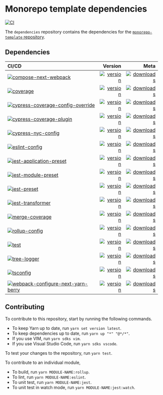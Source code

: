 # Monorepo template dependencies

[![CI](https://github.com/monorepo-template/dependencies/actions/workflows/index.yml/badge.svg?branch=main&event=push)](https://github.com/monorepo-template/dependencies/actions/workflows/index.yml)

The `dependencies` repository contains the dependencies for the
[`monorepo-template` repository](https://github.com/monorepo-template/monorepo-template/).

## Dependencies

| CI/CD | Version | Meta |
| :---- | ------: | ---: |
| [![compose-next-webpack](https://github.com/monorepo-template/dependencies/actions/workflows/compose-next-webpack.yml/badge.svg?branch=main&event=push)](https://github.com/monorepo-template/dependencies/actions/workflows/compose-next-webpack.yml) | [![version](https://img.shields.io/npm/v/@monorepo-template/compose-next-webpack.svg)](https://www.npmjs.com/package/@monorepo-template/compose-next-webpack) | [![downloads](https://img.shields.io/npm/dt/@monorepo-template/compose-next-webpack.svg)](https://www.npmjs.com/package/@monorepo-template/compose-next-webpack) |
| [![coverage](https://github.com/monorepo-template/dependencies/actions/workflows/coverage.yml/badge.svg?branch=main&event=push)](https://github.com/monorepo-template/dependencies/actions/workflows/coverage.yml) | [![version](https://img.shields.io/npm/v/@monorepo-template/coverage.svg)](https://www.npmjs.com/package/@monorepo-template/coverage) | [![downloads](https://img.shields.io/npm/dt/@monorepo-template/coverage.svg)](https://www.npmjs.com/package/@monorepo-template/coverage) |
| [![cypress-coverage-config-override](https://github.com/monorepo-template/dependencies/actions/workflows/cypress-coverage-config-override.yml/badge.svg?branch=main&event=push)](https://github.com/monorepo-template/dependencies/actions/workflows/cypress-coverage-config-override.yml) | [![version](https://img.shields.io/npm/v/@monorepo-template/cypress-coverage-config-override.svg)](https://www.npmjs.com/package/@monorepo-template/coverage) | [![downloads](https://img.shields.io/npm/dt/@monorepo-template/cypress-coverage-config-override.svg)](https://www.npmjs.com/package/@monorepo-template/cypress-coverage-config-override) |
| [![cypress-coverage-plugin](https://github.com/monorepo-template/dependencies/actions/workflows/cypress-coverage-plugin.yml/badge.svg?branch=main&event=push)](https://github.com/monorepo-template/dependencies/actions/workflows/cypress-coverage-plugin.yml) | [![version](https://img.shields.io/npm/v/@monorepo-template/cypress-coverage-plugin.svg)](https://www.npmjs.com/package/@monorepo-template/coverage) | [![downloads](https://img.shields.io/npm/dt/@monorepo-template/cypress-coverage-plugin.svg)](https://www.npmjs.com/package/@monorepo-template/cypress-coverage-plugin) |
| [![cypress-nyc-config](https://github.com/monorepo-template/dependencies/actions/workflows/cypress-nyc-config.yml/badge.svg?branch=main&event=push)](https://github.com/monorepo-template/dependencies/actions/workflows/cypress-nyc-config.yml) | [![version](https://img.shields.io/npm/v/@monorepo-template/cypress-nyc-config.svg)](https://www.npmjs.com/package/@monorepo-template/cypress-nyc-config) | [![downloads](https://img.shields.io/npm/dt/@monorepo-template/cypress-nyc-config.svg)](https://www.npmjs.com/package/@monorepo-template/cypress-nyc-config) |
| [![eslint-config](https://github.com/monorepo-template/dependencies/actions/workflows/eslint-config.yml/badge.svg?branch=main&event=push)](https://github.com/monorepo-template/dependencies/actions/workflows/eslint-config.yml) | [![version](https://img.shields.io/npm/v/@monorepo-template/eslint-config.svg)](https://www.npmjs.com/package/@monorepo-template/eslint-config-typescript-fixable) | [![downloads](https://img.shields.io/npm/dt/@monorepo-template/eslint-config.svg)](https://www.npmjs.com/package/@monorepo-template/eslint-config) |
| [![jest-application-preset](https://github.com/monorepo-template/dependencies/actions/workflows/jest-application-preset.yml/badge.svg?branch=main&event=push)](https://github.com/monorepo-template/dependencies/actions/workflows/jest-application-preset.yml) | [![version](https://img.shields.io/npm/v/@monorepo-template/jest-application-preset.svg)](https://www.npmjs.com/package/@monorepo-template/jest-application-preset) | [![downloads](https://img.shields.io/npm/dt/@monorepo-template/jest-application-preset.svg)](https://www.npmjs.com/package/@monorepo-template/jest-application-preset) |
| [![jest-module-preset](https://github.com/monorepo-template/dependencies/actions/workflows/jest-module-preset.yml/badge.svg?branch=main&event=push)](https://github.com/monorepo-template/dependencies/actions/workflows/jest-module-preset.yml) | [![version](https://img.shields.io/npm/v/@monorepo-template/jest-application-preset.svg)](https://www.npmjs.com/package/@monorepo-template/jest-module-preset) | [![downloads](https://img.shields.io/npm/dt/@monorepo-template/jest-module-preset.svg)](https://www.npmjs.com/package/@monorepo-template/jest-module-preset) |
| [![jest-preset](https://github.com/monorepo-template/dependencies/actions/workflows/jest-preset.yml/badge.svg?branch=main&event=push)](https://github.com/monorepo-template/dependencies/actions/workflows/jest-preset.yml) | [![version](https://img.shields.io/npm/v/@monorepo-template/jest-preset.svg)](https://www.npmjs.com/package/@monorepo-template/jest-preset) | [![downloads](https://img.shields.io/npm/dt/@monorepo-template/jest-preset.svg)](https://www.npmjs.com/package/@monorepo-template/jest-preset) |
| [![jest-transformer](https://github.com/monorepo-template/dependencies/actions/workflows/jest-transformer.yml/badge.svg?branch=main&event=push)](https://github.com/monorepo-template/dependencies/actions/workflows/jest-transformer.yml) | [![version](https://img.shields.io/npm/v/@monorepo-template/jest-transformer.svg)](https://www.npmjs.com/package/@monorepo-template/jest-transformer) | [![downloads](https://img.shields.io/npm/dt/@monorepo-template/jest-transformer.svg)](https://www.npmjs.com/package/@monorepo-template/jest-transformer) |
| [![merge-coverage](https://github.com/monorepo-template/dependencies/actions/workflows/merge-coverage.yml/badge.svg?branch=main&event=push)](https://github.com/monorepo-template/dependencies/actions/workflows/merge-coverage.yml) | [![version](https://img.shields.io/npm/v/@monorepo-template/merge-coverage.svg)](https://www.npmjs.com/package/@monorepo-template/merge-coverage) | [![downloads](https://img.shields.io/npm/dt/@monorepo-template/merge-coverage.svg)](https://www.npmjs.com/package/@monorepo-template/merge-coverage) |
| [![rollup-config](https://github.com/monorepo-template/dependencies/actions/workflows/rollup-config.yml/badge.svg?branch=main&event=push)](https://github.com/monorepo-template/dependencies/actions/workflows/rollup-config.yml) | [![version](https://img.shields.io/npm/v/@monorepo-template/rollup-config.svg)](https://www.npmjs.com/package/@monorepo-template/rollup-config) | [![downloads](https://img.shields.io/npm/dt/@monorepo-template/rollup-config.svg)](https://www.npmjs.com/package/@monorepo-template/rollup-config) |
| [![test](https://github.com/monorepo-template/dependencies/actions/workflows/test.yml/badge.svg?branch=main&event=push)](https://github.com/monorepo-template/dependencies/actions/workflows/test.yml) | [![version](https://img.shields.io/npm/v/@monorepo-template/test.svg)](https://www.npmjs.com/package/@monorepo-template/test) | [![downloads](https://img.shields.io/npm/dt/@monorepo-template/test.svg)](https://www.npmjs.com/package/@monorepo-template/test) |
| [![tree-logger](https://github.com/monorepo-template/dependencies/actions/workflows/tree-logger.yml/badge.svg?branch=main&event=push)](https://github.com/monorepo-template/dependencies/actions/workflows/tree-logger.yml) | [![version](https://img.shields.io/npm/v/@monorepo-template/tree-logger.svg)](https://www.npmjs.com/package/@monorepo-template/tree-logger) | [![downloads](https://img.shields.io/npm/dt/@monorepo-template/tree-logger.svg)](https://www.npmjs.com/package/@monorepo-template/tree-logger) |
| [![tsconfig](https://github.com/monorepo-template/dependencies/actions/workflows/tsconfig.yml/badge.svg?branch=main&event=push)](https://github.com/monorepo-template/dependencies/actions/workflows/tsconfig.yml) | [![version](https://img.shields.io/npm/v/@monorepo-template/tsconfig.svg)](https://www.npmjs.com/package/@monorepo-template/tsconfig) | [![downloads](https://img.shields.io/npm/dt/@monorepo-template/tsconfig.svg)](https://www.npmjs.com/package/@monorepo-template/tsconfig) |
| [![webpack-configure-next-yarn-berry](https://github.com/monorepo-template/dependencies/actions/workflows/webpack-configure-next-yarn-berry.yml/badge.svg?branch=main&event=push)](https://github.com/monorepo-template/dependencies/actions/workflows/webpack-configure-next-yarn-berry.yml) | [![version](https://img.shields.io/npm/v/@monorepo-template/webpack-configure-next-yarn-berry.svg)](https://www.npmjs.com/package/@monorepo-template/webpack-configure-next-yarn-berry) | [![downloads](https://img.shields.io/npm/dt/@monorepo-template/webpack-configure-next-yarn-berry.svg)](https://www.npmjs.com/package/@monorepo-template/webpack-configure-next-yarn-berry) |

## Contributing

To contribute to this repository, start by running the following commands.

- To keep Yarn up to date, run `yarn set version latest`.
- To keep dependencies up to date, run `yarn up "*" "@*/*"`.
- If you use VIM, run `yarn sdks vim`.
- If you use Visual Studio Code, run `yarn sdks vscode`.

To test your changes to the repository, run `yarn test`.

To contribute to an individual module,

- To build, run `yarn MODULE-NAME:rollup`.
- To lint, run `yarn MODULE-NAME:eslint`.
- To unit test, run `yarn MODULE-NAME:jest`.
- To unit test in watch mode, run `yarn MODULE-NAME:jest:watch`.
